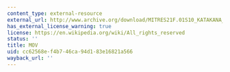 ```yaml
---
content_type: external-resource
external_url: http://www.archive.org/download/MITRES21F.01S10_KATAKANA_EXERCISES/6c6.mov
has_external_license_warning: true
license: https://en.wikipedia.org/wiki/All_rights_reserved
status: ''
title: MOV
uid: cc62568e-f4b7-46ca-94d1-83e16821a566
wayback_url: ''
---
```

